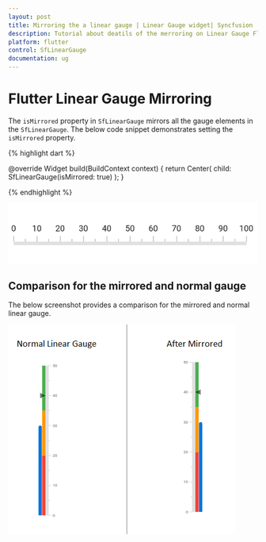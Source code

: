 ```yaml
---
layout: post
title: Mirroring the a linear gauge | Linear Gauge widget| Syncfusion
description: Tutorial about deatils of the merroring on Linear Gauge Flutter widget | Flutter Linear Gauge widget documentation|
platform: flutter
control: SfLinearGauge
documentation: ug
---
```


# Flutter Linear Gauge Mirroring

The `isMirrored` property in `SfLinearGauge` mirrors all the gauge elements in the `SfLinearGauge`. The below code snippet demonstrates setting the `isMirrored` property.

{% highlight dart %}

  @override
  Widget build(BuildContext context) {
    return Center(
      child: SfLinearGauge(isMirrored: true)
    );
  }

{% endhighlight %}

![mirror linear gauge](images/mirrored/mirrored.png)

## Comparison for the mirrored and normal gauge

The below screenshot provides a comparison for the mirrored and normal linear gauge. 

![mirror linear gauge](images/mirrored/mirror_comparison.png)